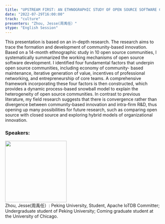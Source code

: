 ```yaml
---
title: "UPSTREAM FIRST: AN ETHNOGRAPHIC STUDY OF OPEN SOURCE SOFTWARE COMMUNITY"
date: "2022-07-29T16:00:00"
track: "culture"
presenters: "Zhou, Jesse(周禹任）"
stype: "English Session"
---
```

This presentation is based on an in-depth research. The research aims to trace the formation and development of community-based innovation. Based on a 14-month ethnographic study in 10 open source communities, I systematically summarized the working mechanisms of open source software development. I identified four fundamental factors that underpin open source communities, including economy of community- based maintenance, iterative generation of value, incentives of professional networking, and entrepreneurship of core teams. A comprehensive framework incorporating these four factors is then constructed, which provides a dynamic process-based snowball model to explain the heterogeneity of open source communities. In contrast to previous literature, my field research suggests that there is convergence rather than divergence between community-based innovation and intra-firm R&D, thus opening up many possibilities for future research, such as comparing open source with closed source and exploring hybrid models of organizational innovation.
 ### Speakers: 
 <img src="images/speaker/1176.png" width="200" /><br>Zhou, Jesse(周禹任）: Peking University, Student, Apache IoTDB Committer;
Undergraduate student of Peking University;
Coming graduate student at the University of Chicago.

 